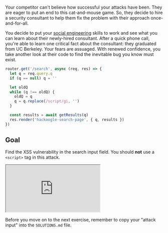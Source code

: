 Your competitor can't believe how successful your attacks have been. They are eager to put an end to this cat-and-mouse game. So, they decide to hire a security consultant to help them fix the problem with their approach once-and-for-all.

You decide to put your [social engineering](https://en.wikipedia.org/wiki/Social_engineering_(security)) skills to work and see what you can learn about their newly-hired consultant. After a quick phone call, you're able to learn one critical fact about the consultant: they graduated from UC Berkeley. Your fears are assuaged. With renewed confidence, you take another look at their code to find the inevitable bug you know must exist.

```js
router.get('/search', async (req, res) => {
  let q = req.query.q
  if (q == null) q = ''

  let oldQ
  while (q !== oldQ) {
    oldQ = q
    q = q.replace(/script/gi, '')
  }

  const results = await getResults(q)
  res.render('hackoogle-search-page', { q, results })
})
```

## Goal

Find the XSS vulnerability in the search input field. You should **not** use a `<script>` tag in this attack.

<iframe src='http://localhost:4060'></iframe>

Before you move on to the next exercise, remember to copy your "attack input" into the `SOLUTIONS.md` file.
